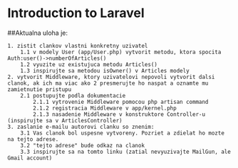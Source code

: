 # Introduction to Laravel

##Aktualna uloha je:

    1. zistit clankov vlastni konkretny uzivatel
        1.1 v modely User (app/User.php) vytvorit metodu, ktora spocita Auth:user()->numberOfArticles()
        1.2 vyuzite uz existujuca metodu Articles()
        1.3 inspirujte sa metodou isOwner() v Articles modely
    2. vytvorit Middleware, ktory uzivatelovi nepovoli vytvorit dalsi clanok, ak ich ma viac ako 2 presmerujte ho naspat a oznamte mu zamietnutie pristupu
        2.1 postupujte podla dokumentacie
            2.1.1 vytrovenie Middleware pomocou php artisan command
            2.1.2 registracia Middleware v app/kernel.php
            2.1.3 nasadenie Middleware v konstruktore Controller-u (inspirujte sa v ArticlesController)
    3. zaslanie e-mailu autorovi clanku so znenim:
        3.1 Vas clanok bol uspesne vytvoreny. Pozriet a zdielat ho mozte na tejto adrese.
        3.2 "tejto adrese" bude odkaz na clanok
        3.3 inspirujte sa na tomto linku (zatial nevyuzivajte MailGun, ale Gmail account)
